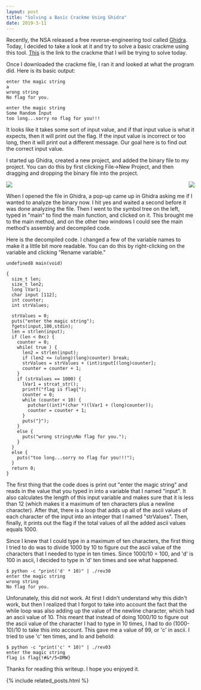 ```yaml
---
layout: post
title: "Solving a Basic Crackme Using Ghidra"
date: 2019-3-11
---
```


Recently, the NSA released a free reverse-engineering tool called <a href="https://www.nsa.gov/resources/everyone/ghidra/">Ghidra</a>. Today, I decided to take a look at it and try to solve a basic crackme using this tool. <a href="https://crackmes.one/crackme/5c1a939633c5d41e58e005d1">This</a> is the link to the crackme that I will be trying to solve today.

Once I downloaded the crackme file, I ran it and looked at what the program did. Here is its basic output:
```
enter the magic string
a
wrong string
No flag for you.
```
```
enter the magic string
Some Random Input
too long...sorry no flag for you!!!
```
It looks like it takes some sort of input value, and if that input value is what it expects, then it will print out the flag. If the input value is incorrect or too long, then it will print out a different message. Our goal here is to find out the correct input value.

I started up Ghidra, created a new project, and added the binary file to my project. You can do this by first clicking File->New Project, and then dragging and dropping the binary file into the project.

<img src="../../../assets/img/2019-solving-a-basic-crackme-using-ghidra/ghidra_project.png" />

<img style="float: right" src="../../../assets/img/2019-solving-a-basic-crackme-using-ghidra/symbol_tree.png" />

When I opened the file in Ghidra, a pop-up came up in Ghidra asking me if I wanted to analyze the binary now. I hit yes and waited a second before it was done analyzing the file. Then I went to the symbol tree on the left, typed in "main" to find the main function, and clicked on it. This brought me to the main method, and on the other two windows I could see the main method's assembly and decompiled code.

Here is the decompiled code. I changed a few of the variable names to make it a little bit more readable. You can do this by right-clicking on the variable and clicking "Rename variable."

```
undefined8 main(void)

{
  size_t len;
  size_t len2;
  long lVar1;
  char input [112];
  int counter;
  int strValues;
  
  strValues = 0;
  puts("enter the magic string");
  fgets(input,100,stdin);
  len = strlen(input);
  if (len < 0xc) {
    counter = 0;
    while( true ) {
      len2 = strlen(input);
      if (len2 <= (ulong)(long)counter) break;
      strValues = strValues + (int)input[(long)counter];
      counter = counter + 1;
    }
    if (strValues == 1000) {
      lVar1 = strcat_str();
      printf("flag is flag{");
      counter = 0;
      while (counter < 10) {
        putchar((int)*(char *)(lVar1 + (long)counter));
        counter = counter + 1;
      }
      puts("}");
    }
    else {
      puts("wrong string\nNo flag for you.");
    }
  }
  else {
    puts("too long...sorry no flag for you!!!");
  }
  return 0;
}
```

The first thing that the code does is print out "enter the magic string" and reads in the value that you typed in into a variable that I named "input". It also calculates the length of this input variable and makes sure that it is less than 12 (which makes it a maximum of ten characters plus a newline character). After that, there is a loop that adds up all of the ascii values of each character of the input into an integer that I named "strValues". Then, finally, it prints out the flag if the total values of all the added ascii values equals 1000.

Since I knew that I could type in a maximum of ten characters, the first thing I tried to do was to divide 1000 by 10 to figure out the ascii value of the characters that I needed to type in ten times. Since 1000/10 = 100, and 'd' is 100 in ascii, I decided to type in 'd' ten times and see what happened.

```
$ python -c "print('d' * 10)" | ./rev30
enter the magic string
wrong string
No flag for you.
```

Unforunately, this did not work. At first I didn't understand why this didn't work, but then I realized that I forgot to take into account the fact that the while loop was also adding up the value of the newline character, which had an ascii value of 10. This meant that instead of doing 1000/10 to figure out the ascii value of the character I had to type in 10 times, I had to do (1000-10)/10 to take this into account. This gave me a value of 99, or 'c' in ascii. I tried to use 'c' ten times, and lo and behold:

```
$ python -c "print('c' * 10)" | ./rev03 
enter the magic string
flag is flag{!#&*/5<DMW}
```

Thanks for reading this writeup. I hope you enjoyed it.

{% include related_posts.html %}
